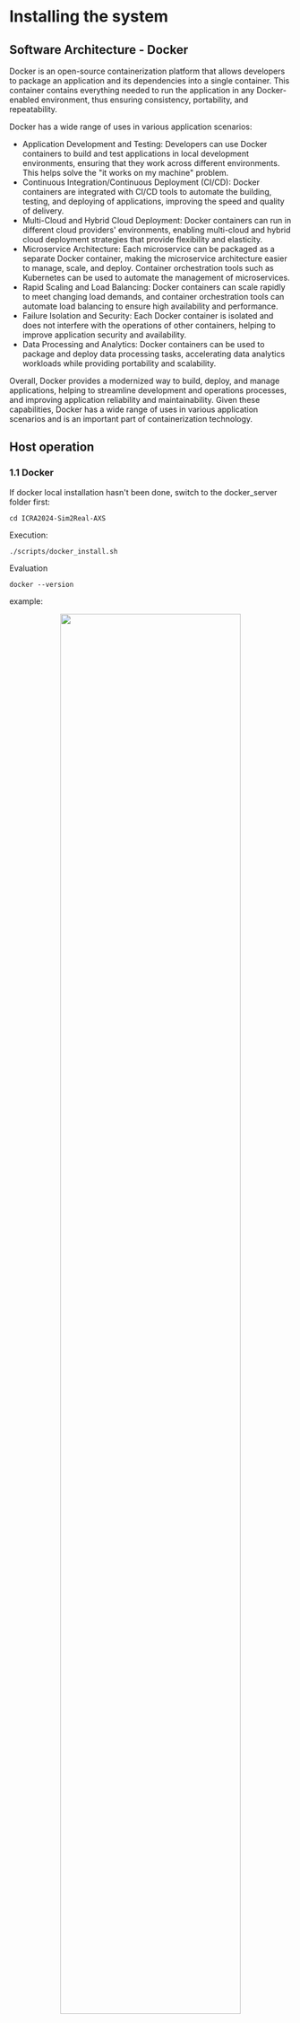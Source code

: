 # Installing the system

## Software Architecture - Docker

Docker is an open-source containerization platform that allows developers to package an application and its dependencies into a single container. This container contains everything needed to run the application in any Docker-enabled environment, thus ensuring consistency, portability, and repeatability. 

Docker has a wide range of uses in various application scenarios:

* Application Development and Testing: Developers can use Docker containers to build and test applications in local development environments, ensuring that they work across different environments. This helps solve the "it works on my machine" problem.
* Continuous Integration/Continuous Deployment (CI/CD): Docker containers are integrated with CI/CD tools to automate the building, testing, and deploying of applications, improving the speed and quality of delivery.
* Multi-Cloud and Hybrid Cloud Deployment: Docker containers can run in different cloud providers' environments, enabling multi-cloud and hybrid cloud deployment strategies that provide flexibility and elasticity.
*  Microservice Architecture: Each microservice can be packaged as a separate Docker container, making the microservice architecture easier to manage, scale, and deploy. Container orchestration tools such as Kubernetes can be used to automate the management of microservices.
*  Rapid Scaling and Load Balancing: Docker containers can scale rapidly to meet changing load demands, and container orchestration tools can automate load balancing to ensure high availability and performance.
* Failure Isolation and Security: Each Docker container is isolated and does not interfere with the operations of other containers, helping to improve application security and availability.
* Data Processing and Analytics: Docker containers can be used to package and deploy data processing tasks, accelerating data analytics workloads while providing portability and scalability.

Overall, Docker provides a modernized way to build, deploy, and manage applications, helping to streamline development and operations processes, and improving application reliability and maintainability.
Given these capabilities, Docker has a wide range of uses in various application scenarios and is an important part of containerization technology.

## Host operation

### 1.1 Docker

If docker local installation hasn't been done, switch to the docker_server folder first:

```
cd ICRA2024-Sim2Real-AXS
```

Execution:

```
./scripts/docker_install.sh 
```
 

Evaluation

```
docker --version
```
example:

<div align="center">
  <img src="./assets/docker_version.png" width="80%">
</div>


Reference for docker installation on Ubuntu:

* [docker install](https://docs.docker.com/engine/install/ubuntu/)

**If the shell script cannot be run, check if there is permission for the script. Otherwise change the mode with chmod**


## 1.2 Nvidia driver

Check the version of host GPU driver before creating the docker and container, carefully keeping the same with the version inside docker. Currently the NVIDIA driver version inside the docker repos is 470.86.

In Ubuntu, ```Software & Updates > Additional Drivers``` is recommanded to update the Nvidia driver.

Open the terminal, input nvidia-smi and press enter to get the driver version:

<div align="center">
  <img src="./assets/nvidia_smi.png" width="80%">
</div>



Know issue: If your OS is Ubuntu21.04 or later, please refer [issue](https://codeantenna.com/a/nRJ1FuHehu) to fix

## 1.3 Install the nvidia-docker2

### 1.3.1 Main stages for docker installation reference

```
sudo systemctl --now enable docker

distribution=$(. /etc/os-release;echo $ID$VERSION_ID) \
   && curl -s -L https://nvidia.github.io/nvidia-docker/gpgkey | sudo apt-key add - \
   && curl -s -L https://nvidia.github.io/nvidia-docker/$distribution/nvidia-docker.list | sudo tee /etc/apt/sources.list.d/nvidia-docker.list

sudo apt-get update
sudo apt-get install -y nvidia-docker2
sudo systemctl restart docker

# test
sudo docker run --rm --gpus all nvidia/cuda:11.0-base nvidia-smi
```
<div align="center">
  <img src="./assets/nvidia_docker.png" width="80%">
</div>


Reference link for docker installation: [docker](https://docs.nvidia.com/datacenter/cloud-native/container-toolkit/latest/install-guide.html)


## 1.4 Docker login

Register the dockerhub account:

* [dockerhub](https://hub.docker.com/)

And get access token for late use:

* https://docs.docker.com/docker-hub/access-tokens/

     
login the docker account:

```
sudo docker login
```
<div align="center">
  <img src="./assets/docker_login.png" width="80%">
</div>


## 1.5 Docker Server operation

### 1.5.1 Create container

Use scripts to create docker container

After clone this repo, scripts need to have execute right. Run code below to add rights: 

```
cd ICRA2024-Sim2Real-AXS
sudo chmod a+x scripts/*
```

To create container for OmniGibson environment, use run_omni.sh

```
./scripts/run_omni.sh
```

To create container for baseline, use run_baseline.sh

```
./scripts/run_baseline.sh
```

If the image have not found locally, it will pull from docker hub automatically. The image size for OmniGibson is about 60 Gb, for baseline is about 30 Gb. It will take some time to download. 

**Please check the image tag in the scripts.** Current docker images are jieyitsinghuawx/icra2024-sim2real-axs-env:v1.0.0 and jieyitsinghuawx/icra2024-sim2real-axs-baseline:v1.0.0. To get newest tag, please follow the challenge website. 

### 1.5.2 Execute container

The container can also be started and execute by using scripte. 

To execute container for OmniGibson environment, use exec_env.sh
```
./scripts/exec_env.sh
```

To execute container for baseline, use exec_baseline.sh
```
./scripts/exec_baseline.sh
```

### <a name="gibson"></a>1.5.3 OmniGibson environment

This docker container is the environment for the challenge. It is not allowed to be change. Any change in this container will not be accepted in submission. 

Caution: Every step below need to run in OmniGibson environment container. Make sure commands run in the container. 

1. Start the OmniGibson simulator

    Start a new terminal and execute the OmniGibson environment container. The conda environment should be `omnigibson`. If not, run:
    ```
    conda activate omnigibson
    ```
    After make sure the conda environment, you can start the simulator by running command below:

    ```
    roscore &
    python -m omnigibson.AXS_env --ik
    ```

2. Start ros TF publish

    Start a new terminal and execute the OmniGibson environment container. 
    
    To start TF publish, run: 
    ```
    roslaunch airbot_play_launch robot_state_publisher.launch robot_description_path:=/root/OmniGibson-Airbot/omnigibson/data/assets/models/airbot_play_with_rm2/airbot_with_texture/urdf_obj/AIRBOT_V3_v2-3.urdf &
    roslaunch airbot_play_launch static_transform_publisher.launch &
    ```

    These two program will run at the backend. If you do not want it at backend, please delete `&` at the end of command. If you do this, you will need two terminals which inside container. 

3. Start IK service

    If you run last step in backend, then you can continue work with the same terminal. Otherwise, start a new terminal and execute the OmniGibson environment container. 

    Run command below to start IK service:
    ```
    roslaunch airbot_play_launch airbot_play_moveit.launch use_rviz:=true target_moveit_config:=airbot_play_v2_1_config use_basic:=true
    ```

4. (**Optional**) Start ros keyboard control

    Start a new terminal and execute the OmniGibson environment container.

    Run command below to start keyboard control:
    ```
    python /root/OmniGibson-Airbot/teleop_twist_keyboard_AXS.py
    ```

    Usage: 

    Movement:

    `i` / `,`: Move forward / backward

    `j` / `l`: Rotate left / right in place

    `u` / `o`: Move in arc (front-left / front-right)

    `m` / `.`: Move in arc (back-left / back-right)

    `k`: Stop

    `q` / `z`: Increase / Decrease both linear and angular speed by 1.1 times

    `w` / `x`: Increase / Decrease linear speed by 1.1 times

    `e` / `c`: Increase / Decrease angular speed by 1.1 times

    Arm (joint control):

    `1` / `2`: Rotate arm joint 1

    `3` / `4`: Rotate arm joint 2

    `5` / `6`: Rotate arm joint 3

    `7` / `8`: Rotate arm joint 4

    `9` / `0`: Rotate arm joint 5

    `-` / `=`: Rotate arm joint 6

    Gripper:

    `a`: Open / Close gripper

### 1.5.4 Baseline

This docker contains the baseline for this challenge. The solution also suggest to complete inside this container. The submission will accept a docker image which contains solutions. 

To start baseline, please finish all steps in [1.5.3 OmniGibson environment](#gibson) and then follow the step below. 

1. Start hdl localization

    Start a new terminal and execute the baseline container. Run 
    ```
    roslaunch hdl_localization hdl_localization.launch
    ```
    and check the localization is same as current pose in simulator. If not, use `2D Pose Estimate` to correct it. 

2. Start base control

    Start a new terminal and execute the baseline container. The conda environment should be `baseline`. If not, run:
    ```
    conda activate baseline
    ```
    After make sure the conda environment, you can start the base control by running command below:
    ```
    python /root/robot_tools/examples/ros_base_control.py
    ```
  
3. Start main baseline service

    Start a new terminal and execute the baseline container. The conda environment should be `baseline`. If not, run:
    ```
    conda activate baseline
    ```
    After make sure the conda environment, you can start the basline program by running command below:
    ```
    python /root/Workspace/AXS_baseline/ICRA2024-Sim2Real-AXS/src/airbot/example/AXS_baseline.py
    ```
